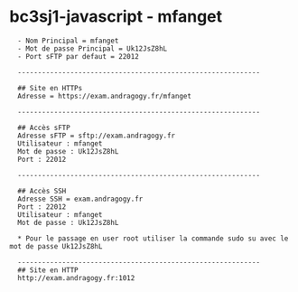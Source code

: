 
# bc3sj1-javascript - mfanget
      - Nom Principal = mfanget
      - Mot de passe Principal = Uk12JsZ8hL
      - Port sFTP par defaut = 22012
      
      ------------------------------------------------------------

      ## Site en HTTPs
      Adresse = https://exam.andragogy.fr/mfanget

      ------------------------------------------------------------

      ## Accès sFTP
      Adresse sFTP = sftp://exam.andragogy.fr
      Utilisateur : mfanget
      Mot de passe : Uk12JsZ8hL
      Port : 22012

      ------------------------------------------------------------

      ## Accès SSH
      Adresse SSH = exam.andragogy.fr
      Port : 22012
      Utilisateur : mfanget
      Mot de passe : Uk12JsZ8hL

      * Pour le passage en user root utiliser la commande sudo su avec le mot de passe Uk12JsZ8hL

      ------------------------------------------------------------
      ## Site en HTTP
      http://exam.andragogy.fr:1012
